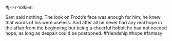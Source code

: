 #j-r-r-tolkien

Sam said nothing. The look on Frodo’s face was enough for him; he knew that words of his were useless. And after all he never had any real hope in the affair from the beginning; but being a cheerful hobbit he had not needed hope, as long as despair could be postponed.
#friendship #hope #fantasy 